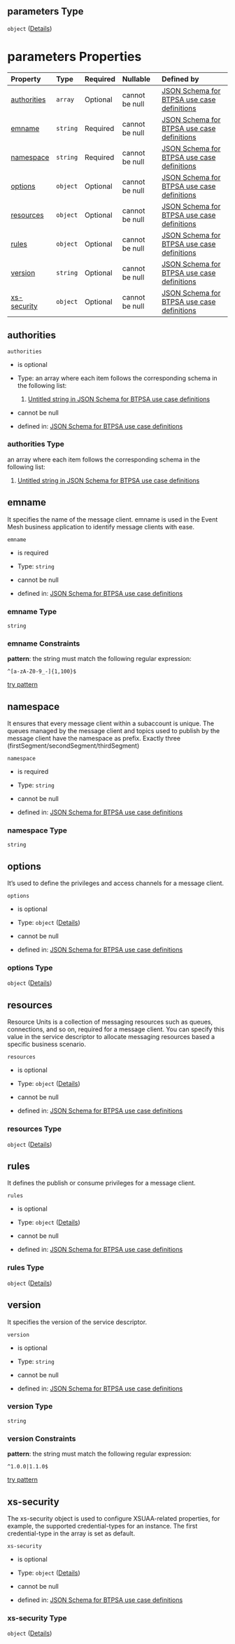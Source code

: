 ## parameters Type

`object` ([Details](btpsa-usecase-properties-services-items-allof-1-then-allof-39-then-allof-0-then-properties-parameters.md))

# parameters Properties

| Property                    | Type     | Required | Nullable       | Defined by                                                                                                                                                                                                                                                                                                |
| :-------------------------- | :------- | :------- | :------------- | :-------------------------------------------------------------------------------------------------------------------------------------------------------------------------------------------------------------------------------------------------------------------------------------------------------- |
| [authorities](#authorities) | `array`  | Optional | cannot be null | [JSON Schema for BTPSA use case definitions](btpsa-usecase-properties-services-items-allof-1-then-allof-39-then-allof-0-then-properties-parameters-properties-authorities.md "undefined#/properties/services/items/allOf/1/then/allOf/39/then/allOf/0/then/properties/parameters/properties/authorities") |
| [emname](#emname)           | `string` | Required | cannot be null | [JSON Schema for BTPSA use case definitions](btpsa-usecase-properties-services-items-allof-1-then-allof-39-then-allof-0-then-properties-parameters-properties-emname.md "undefined#/properties/services/items/allOf/1/then/allOf/39/then/allOf/0/then/properties/parameters/properties/emname")           |
| [namespace](#namespace)     | `string` | Required | cannot be null | [JSON Schema for BTPSA use case definitions](btpsa-usecase-properties-services-items-allof-1-then-allof-39-then-allof-0-then-properties-parameters-properties-namespace.md "undefined#/properties/services/items/allOf/1/then/allOf/39/then/allOf/0/then/properties/parameters/properties/namespace")     |
| [options](#options)         | `object` | Optional | cannot be null | [JSON Schema for BTPSA use case definitions](btpsa-usecase-properties-services-items-allof-1-then-allof-39-then-allof-0-then-properties-parameters-properties-options.md "undefined#/properties/services/items/allOf/1/then/allOf/39/then/allOf/0/then/properties/parameters/properties/options")         |
| [resources](#resources)     | `object` | Optional | cannot be null | [JSON Schema for BTPSA use case definitions](btpsa-usecase-properties-services-items-allof-1-then-allof-39-then-allof-0-then-properties-parameters-properties-resources.md "undefined#/properties/services/items/allOf/1/then/allOf/39/then/allOf/0/then/properties/parameters/properties/resources")     |
| [rules](#rules)             | `object` | Optional | cannot be null | [JSON Schema for BTPSA use case definitions](btpsa-usecase-properties-services-items-allof-1-then-allof-39-then-allof-0-then-properties-parameters-properties-rules.md "undefined#/properties/services/items/allOf/1/then/allOf/39/then/allOf/0/then/properties/parameters/properties/rules")             |
| [version](#version)         | `string` | Optional | cannot be null | [JSON Schema for BTPSA use case definitions](btpsa-usecase-properties-services-items-allof-1-then-allof-39-then-allof-0-then-properties-parameters-properties-version.md "undefined#/properties/services/items/allOf/1/then/allOf/39/then/allOf/0/then/properties/parameters/properties/version")         |
| [xs-security](#xs-security) | `object` | Optional | cannot be null | [JSON Schema for BTPSA use case definitions](btpsa-usecase-properties-services-items-allof-1-then-allof-39-then-allof-0-then-properties-parameters-properties-xs-security.md "undefined#/properties/services/items/allOf/1/then/allOf/39/then/allOf/0/then/properties/parameters/properties/xs-security") |

## authorities



`authorities`

*   is optional

*   Type: an array where each item follows the corresponding schema in the following list:

    1.  [Untitled string in JSON Schema for BTPSA use case definitions](btpsa-usecase-properties-services-items-allof-1-then-allof-39-then-allof-0-then-properties-parameters-properties-authorities-items-0.md "check type definition")

*   cannot be null

*   defined in: [JSON Schema for BTPSA use case definitions](btpsa-usecase-properties-services-items-allof-1-then-allof-39-then-allof-0-then-properties-parameters-properties-authorities.md "undefined#/properties/services/items/allOf/1/then/allOf/39/then/allOf/0/then/properties/parameters/properties/authorities")

### authorities Type

an array where each item follows the corresponding schema in the following list:

1.  [Untitled string in JSON Schema for BTPSA use case definitions](btpsa-usecase-properties-services-items-allof-1-then-allof-39-then-allof-0-then-properties-parameters-properties-authorities-items-0.md "check type definition")

## emname

It specifies the name of the message client. emname is used in the Event Mesh business application to identify message clients with ease.

`emname`

*   is required

*   Type: `string`

*   cannot be null

*   defined in: [JSON Schema for BTPSA use case definitions](btpsa-usecase-properties-services-items-allof-1-then-allof-39-then-allof-0-then-properties-parameters-properties-emname.md "undefined#/properties/services/items/allOf/1/then/allOf/39/then/allOf/0/then/properties/parameters/properties/emname")

### emname Type

`string`

### emname Constraints

**pattern**: the string must match the following regular expression:&#x20;

```regexp
^[a-zA-Z0-9_-]{1,100}$
```

[try pattern](https://regexr.com/?expression=%5E%5Ba-zA-Z0-9_-%5D%7B1%2C100%7D%24 "try regular expression with regexr.com")

## namespace

It ensures that every message client within a subaccount is unique. The queues managed by the message client and topics used to publish by the message client have the namespace as prefix. Exactly three (firstSegment/secondSegment/thirdSegment)

`namespace`

*   is required

*   Type: `string`

*   cannot be null

*   defined in: [JSON Schema for BTPSA use case definitions](btpsa-usecase-properties-services-items-allof-1-then-allof-39-then-allof-0-then-properties-parameters-properties-namespace.md "undefined#/properties/services/items/allOf/1/then/allOf/39/then/allOf/0/then/properties/parameters/properties/namespace")

### namespace Type

`string`

## options

It’s used to define the privileges and access channels for a message client.

`options`

*   is optional

*   Type: `object` ([Details](btpsa-usecase-properties-services-items-allof-1-then-allof-39-then-allof-0-then-properties-parameters-properties-options.md))

*   cannot be null

*   defined in: [JSON Schema for BTPSA use case definitions](btpsa-usecase-properties-services-items-allof-1-then-allof-39-then-allof-0-then-properties-parameters-properties-options.md "undefined#/properties/services/items/allOf/1/then/allOf/39/then/allOf/0/then/properties/parameters/properties/options")

### options Type

`object` ([Details](btpsa-usecase-properties-services-items-allof-1-then-allof-39-then-allof-0-then-properties-parameters-properties-options.md))

## resources

Resource Units is a collection of messaging resources such as queues, connections, and so on, required for a message client. You can specify this value in the service descriptor to allocate messaging resources based a specific business scenario.

`resources`

*   is optional

*   Type: `object` ([Details](btpsa-usecase-properties-services-items-allof-1-then-allof-39-then-allof-0-then-properties-parameters-properties-resources.md))

*   cannot be null

*   defined in: [JSON Schema for BTPSA use case definitions](btpsa-usecase-properties-services-items-allof-1-then-allof-39-then-allof-0-then-properties-parameters-properties-resources.md "undefined#/properties/services/items/allOf/1/then/allOf/39/then/allOf/0/then/properties/parameters/properties/resources")

### resources Type

`object` ([Details](btpsa-usecase-properties-services-items-allof-1-then-allof-39-then-allof-0-then-properties-parameters-properties-resources.md))

## rules

It defines the publish or consume privileges for a message client.

`rules`

*   is optional

*   Type: `object` ([Details](btpsa-usecase-properties-services-items-allof-1-then-allof-39-then-allof-0-then-properties-parameters-properties-rules.md))

*   cannot be null

*   defined in: [JSON Schema for BTPSA use case definitions](btpsa-usecase-properties-services-items-allof-1-then-allof-39-then-allof-0-then-properties-parameters-properties-rules.md "undefined#/properties/services/items/allOf/1/then/allOf/39/then/allOf/0/then/properties/parameters/properties/rules")

### rules Type

`object` ([Details](btpsa-usecase-properties-services-items-allof-1-then-allof-39-then-allof-0-then-properties-parameters-properties-rules.md))

## version

It specifies the version of the service descriptor.

`version`

*   is optional

*   Type: `string`

*   cannot be null

*   defined in: [JSON Schema for BTPSA use case definitions](btpsa-usecase-properties-services-items-allof-1-then-allof-39-then-allof-0-then-properties-parameters-properties-version.md "undefined#/properties/services/items/allOf/1/then/allOf/39/then/allOf/0/then/properties/parameters/properties/version")

### version Type

`string`

### version Constraints

**pattern**: the string must match the following regular expression:&#x20;

```regexp
^1.0.0|1.1.0$
```

[try pattern](https://regexr.com/?expression=%5E1.0.0%7C1.1.0%24 "try regular expression with regexr.com")

## xs-security

The xs-security object is used to configure XSUAA-related properties, for example, the supported credential-types for an instance. The first credential-type in the array is set as default.

`xs-security`

*   is optional

*   Type: `object` ([Details](btpsa-usecase-properties-services-items-allof-1-then-allof-39-then-allof-0-then-properties-parameters-properties-xs-security.md))

*   cannot be null

*   defined in: [JSON Schema for BTPSA use case definitions](btpsa-usecase-properties-services-items-allof-1-then-allof-39-then-allof-0-then-properties-parameters-properties-xs-security.md "undefined#/properties/services/items/allOf/1/then/allOf/39/then/allOf/0/then/properties/parameters/properties/xs-security")

### xs-security Type

`object` ([Details](btpsa-usecase-properties-services-items-allof-1-then-allof-39-then-allof-0-then-properties-parameters-properties-xs-security.md))
